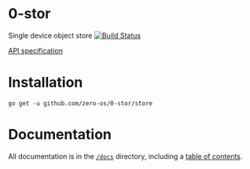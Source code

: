 # 0-stor

Single device object store
[![Build Status](https://travis-ci.org/zero-os/0-stor.svg?branch=master)](https://travis-ci.org/zero-os/0-stor)

[API specification](https://rawgit.com/zero-os/0-stor/master/specs/raml/sdstor.html)

# Installation

```
go get -u github.com/zero-os/0-stor/store
```

# Documentation

All documentation is in the [`/docs`](./docs) directory, including a [table of contents](/docs/SUMMARY.md).
